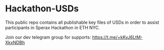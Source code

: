 # Hackathon-USDs

This public repo contains all publishable key files of USDs in order to assist participants in Sperax Hackathon in ETH NYC.

Join our dev telegram group for supports: https://t.me/+kKvJ6LtM-XkxNDBh
